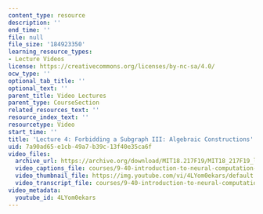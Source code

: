 ```yaml
---
content_type: resource
description: ''
end_time: ''
file: null
file_size: '184923350'
learning_resource_types:
- Lecture Videos
license: https://creativecommons.org/licenses/by-nc-sa/4.0/
ocw_type: ''
optional_tab_title: ''
optional_text: ''
parent_title: Video Lectures
parent_type: CourseSection
related_resources_text: ''
resource_index_text: ''
resourcetype: Video
start_time: ''
title: 'Lecture 4: Forbidding a Subgraph III: Algebraic Constructions'
uid: 7a90ad65-e1cb-49a7-b39c-13f40e35ca6f
video_files:
  archive_url: https://archive.org/download/MIT18.217F19/MIT18_217F19_lec04_300k.mp4
  video_captions_file: courses/9-40-introduction-to-neural-computation-spring-2018/4LYom0ekars_captions.vtt
  video_thumbnail_file: https://img.youtube.com/vi/4LYom0ekars/default.jpg
  video_transcript_file: courses/9-40-introduction-to-neural-computation-spring-2018/4LYom0ekars_transcript.pdf
video_metadata:
  youtube_id: 4LYom0ekars
---
```

